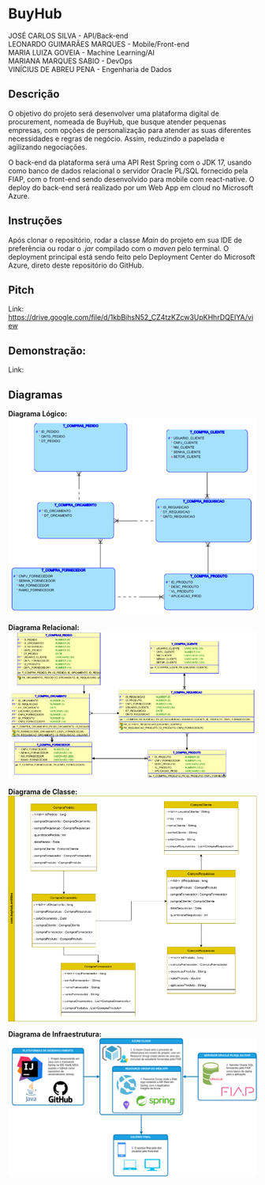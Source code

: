 # BuyHub

JOSÉ CARLOS SILVA - API/Back-end  
LEONARDO GUIMARÃES MARQUES - Mobile/Front-end  
MARIA LUIZA GOVEIA - Machine Learning/AI  
MARIANA MARQUES SABIO - DevOps  
VINÍCIUS DE ABREU PENA - Engenharia de Dados  

## Descrição

O objetivo do projeto será desenvolver uma plataforma digital de procurement, nomeada de BuyHub, que busque atender pequenas empresas, com opções de personalização para atender as suas diferentes necessidades e regras de negócio. Assim, reduzindo a papelada e agilizando negociações.  

O back-end da plataforma será uma API Rest Spring com o JDK 17, usando como banco de dados relacional o servidor Oracle PL/SQL fornecido pela FIAP, com o front-end sendo desenvolvido para mobile com react-native. O deploy do back-end será realizado por um Web App em cloud no Microsoft Azure.

## Instruções

Após clonar o repositório, rodar a classe _Main_ do projeto em sua IDE de preferência ou rodar o _.jar_ compilado com o _maven_ pelo terminal. O deployment principal está sendo feito pelo Deployment Center do Microsoft Azure, direto deste repositório do GitHub.

## Pitch

Link:
https://drive.google.com/file/d/1kbBihsN52_CZ4tzKZcw3UpKHhrDQEIYA/view

## Demonstração:

Link:

## Diagramas

**Diagrama Lógico:**  
![Diagrama Lógico](/assets/images/logico.png)

**Diagrama Relacional:**  
![Diagrama Relacional](/assets/images/relacional.png)

**Diagrama de Classe:**  
![Diagrama de Classe](/assets/images/classe.png)

**Diagrama de Infraestrutura:**  
![Diagrama de Infraestrutura](/assets/images/infra.png)

